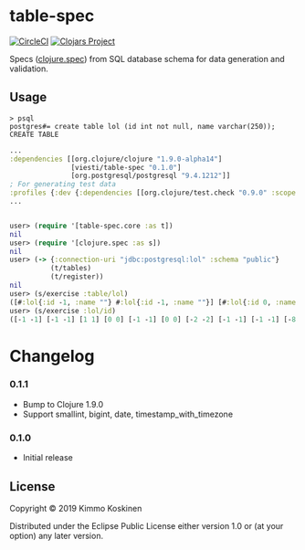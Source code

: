 # table-spec

[![CircleCI](https://circleci.com/gh/viesti/table-spec/tree/master.svg?style=svg)](https://circleci.com/gh/viesti/table-spec/tree/master) [![Clojars Project](https://img.shields.io/clojars/v/viesti/table-spec.svg)](https://clojars.org/viesti/table-spec)

Specs ([clojure.spec](https://clojure.org/about/spec)) from SQL database schema for data generation and validation.

## Usage

```
> psql
postgres#= create table lol (id int not null, name varchar(250));
CREATE TABLE
```

```clojure
...
:dependencies [[org.clojure/clojure "1.9.0-alpha14"]
               [viesti/table-spec "0.1.0"]
               [org.postgresql/postgresql "9.4.1212"]]
; For generating test data
:profiles {:dev {:dependencies [[org.clojure/test.check "0.9.0" :scope "test"]]}}
...


user> (require '[table-spec.core :as t])
nil
user> (require '[clojure.spec :as s])
nil
user> (-> {:connection-uri "jdbc:postgresql:lol" :schema "public"}
          (t/tables)
          (t/register))
nil
user> (s/exercise :table/lol)
([#:lol{:id -1, :name ""} #:lol{:id -1, :name ""}] [#:lol{:id 0, :name "C"} #:lol{:id 0, :name "C"}]...
user> (s/exercise :lol/id)
([-1 -1] [-1 -1] [1 1] [0 0] [-1 -1] [0 0] [-2 -2] [-1 -1] [-1 -1] [-8 -8])
```

# Changelog

### 0.1.1

* Bump to Clojure 1.9.0
* Support smallint, bigint, date, timestamp_with_timezone

### 0.1.0

* Initial release

## License

Copyright © 2019 Kimmo Koskinen

Distributed under the Eclipse Public License either version 1.0 or (at
your option) any later version.

